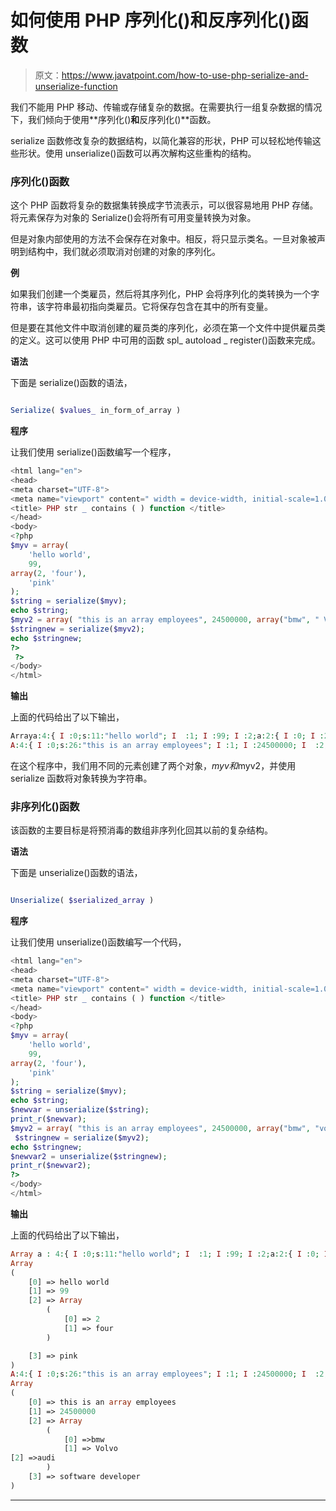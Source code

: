 # 如何使用 PHP 序列化()和反序列化()函数

> 原文：<https://www.javatpoint.com/how-to-use-php-serialize-and-unserialize-function>

我们不能用 PHP 移动、传输或存储复杂的数据。在需要执行一组复杂数据的情况下，我们倾向于使用**序列化()**和**反序列化()**函数。

serialize 函数修改复杂的数据结构，以简化兼容的形状，PHP 可以轻松地传输这些形状。使用 unserialize()函数可以再次解构这些重构的结构。

### 序列化()函数

这个 PHP 函数将复杂的数据集转换成字节流表示，可以很容易地用 PHP 存储。将元素保存为对象的 Serialize()会将所有可用变量转换为对象。

但是对象内部使用的方法不会保存在对象中。相反，将只显示类名。一旦对象被声明到结构中，我们就必须取消对创建的对象的序列化。

**例**

如果我们创建一个类雇员，然后将其序列化，PHP 会将序列化的类转换为一个字符串，该字符串最初指向类雇员。它将保存包含在其中的所有变量。

但是要在其他文件中取消创建的雇员类的序列化，必须在第一个文件中提供雇员类的定义。这可以使用 PHP 中可用的函数 spl_ autoload _ register()函数来完成。

**语法**

下面是 serialize()函数的语法，

```php

Serialize( $values_ in_form_of_array )

```

**程序**

让我们使用 serialize()函数编写一个程序，

```php
<html lang="en">
<head>
<meta charset="UTF-8">
<meta name="viewport" content=" width = device-width, initial-scale=1.0 " >
<title> PHP str _ contains ( ) function </title>
</head>
<body>
<?php
$myv = array(
    'hello world', 
    99, 
array(2, 'four'), 
    'pink'
); 
$string = serialize($myv); 
echo $string; 
$myv2 = array( "this is an array employees", 24500000, array("bmw", " Volvo ","audi"), 'software developer');
$stringnew = serialize($myv2); 
echo $stringnew;
?>
 ?>
</body>
</html>

```

**输出**

上面的代码给出了以下输出，

```php
Arraya:4:{ I :0;s:11:"hello world"; I  :1; I :99; I :2;a:2:{ I :0; I :2; I :1;s:4:"four";} I :3;s:4:"pink";}
A:4:{ I :0;s:26:"this is an array employees"; I :1; I :24500000; I  :2;a:3:{ I :0;s:3:"bmw"; I :1;s:5:" Volvo "; I :2;s:4:"audi";} I :3;s:18:"software developer";}

```

在这个程序中，我们用不同的元素创建了两个对象，$myv 和$myv2，并使用 serialize 函数将对象转换为字符串。

### 非序列化()函数

该函数的主要目标是将预消毒的数组非序列化回其以前的复杂结构。

**语法**

下面是 unserialize()函数的语法，

```php

Unserialize( $serialized_array )

```

**程序**

让我们使用 unserialize()函数编写一个代码，

```php
<html lang="en">
<head>
<meta charset="UTF-8">
<meta name="viewport" content=" width = device-width, initial-scale=1.0 " >
<title> PHP str _ contains ( ) function </title>
</head>
<body>
<?php
$myv = array(
    'hello world', 
    99, 
array(2, 'four'), 
    'pink'
); 
$string = serialize($myv); 
echo $string;
$newvar = unserialize($string); 
print_r($newvar); 
$myv2 = array( "this is an array employees", 24500000, array("bmw", "volvo","audi"), 'software developer');
 $stringnew = serialize($myv2); 
echo $stringnew;
$newvar2 = unserialize($stringnew); 
print_r($newvar2); 
?>
</body>
</html>

```

**输出**

上面的代码给出了以下输出，

```php
Array a : 4:{ I :0;s:11:"hello world"; I  :1; I :99; I :2;a:2:{ I :0; I :2; I :1;s:4:"four";} I :3;s:4:"pink";}
Array
(
    [0] => hello world
    [1] => 99
    [2] => Array
        (
            [0] => 2
            [1] => four
        )

    [3] => pink
)
A:4:{ I :0;s:26:"this is an array employees"; I :1; I :24500000; I  :2;a:3:{ I :0;s:3:"bmw"; I :1;s:5:" Volvo "; I :2;s:4:"audi";} I :3;s:18:"software developer";}
Array
(
    [0] => this is an array employees
    [1] => 24500000
    [2] => Array
        (
            [0] =>bmw
            [1] => Volvo
[2] =>audi
        )
    [3] => software developer
)

```

* * *